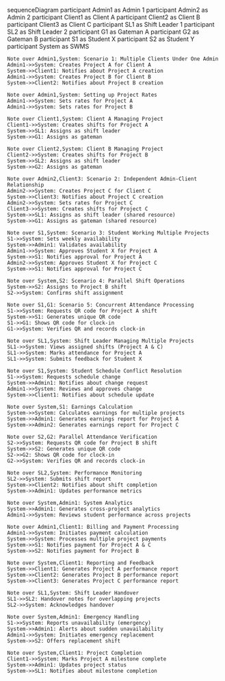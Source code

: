 sequenceDiagram
    participant Admin1 as Admin 1
    participant Admin2 as Admin 2
    participant Client1 as Client A
    participant Client2 as Client B
    participant Client3 as Client C
    participant SL1 as Shift Leader 1
    participant SL2 as Shift Leader 2
    participant G1 as Gateman A
    participant G2 as Gateman B
    participant S1 as Student X
    participant S2 as Student Y
    participant System as SWMS
    
    Note over Admin1,System: Scenario 1: Multiple Clients Under One Admin
    Admin1->>System: Creates Project A for Client A
    System->>Client1: Notifies about Project A creation
    Admin1->>System: Creates Project B for Client B
    System->>Client2: Notifies about Project B creation
    
    Note over Admin1,System: Setting up Project Rates
    Admin1->>System: Sets rates for Project A
    Admin1->>System: Sets rates for Project B
    
    Note over Client1,System: Client A Managing Project
    Client1->>System: Creates shifts for Project A
    System->>SL1: Assigns as shift leader
    System->>G1: Assigns as gateman
    
    Note over Client2,System: Client B Managing Project
    Client2->>System: Creates shifts for Project B
    System->>SL2: Assigns as shift leader
    System->>G2: Assigns as gateman
    
    Note over Admin2,Client3: Scenario 2: Independent Admin-Client Relationship
    Admin2->>System: Creates Project C for Client C
    System->>Client3: Notifies about Project C creation
    Admin2->>System: Sets rates for Project C
    Client3->>System: Creates shifts for Project C
    System->>SL1: Assigns as shift leader (shared resource)
    System->>G1: Assigns as gateman (shared resource)
    
    Note over S1,System: Scenario 3: Student Working Multiple Projects
    S1->>System: Sets weekly availability
    System->>Admin1: Validates availability
    Admin1->>System: Approves Student X for Project A
    System->>S1: Notifies approval for Project A
    Admin2->>System: Approves Student X for Project C
    System->>S1: Notifies approval for Project C
    
    Note over System,S2: Scenario 4: Parallel Shift Operations
    System->>S2: Assigns to Project B shift
    S2->>System: Confirms shift assignment
    
    Note over S1,G1: Scenario 5: Concurrent Attendance Processing
    S1->>System: Requests QR code for Project A shift
    System->>S1: Generates unique QR code
    S1->>G1: Shows QR code for clock-in
    G1->>System: Verifies QR and records clock-in
    
    Note over SL1,System: Shift Leader Managing Multiple Projects
    SL1->>System: Views assigned shifts (Project A & C)
    SL1->>System: Marks attendance for Project A
    SL1->>System: Submits feedback for Student X
    
    Note over S1,System: Student Schedule Conflict Resolution
    S1->>System: Requests schedule change
    System->>Admin1: Notifies about change request
    Admin1->>System: Reviews and approves change
    System->>Client1: Notifies about schedule update
    
    Note over System,S1: Earnings Calculation
    System->>System: Calculates earnings for multiple projects
    System->>Admin1: Generates earnings report for Project A
    System->>Admin2: Generates earnings report for Project C
    
    Note over S2,G2: Parallel Attendance Verification
    S2->>System: Requests QR code for Project B shift
    System->>S2: Generates unique QR code
    S2->>G2: Shows QR code for clock-in
    G2->>System: Verifies QR and records clock-in
    
    Note over SL2,System: Performance Monitoring
    SL2->>System: Submits shift report
    System->>Client2: Notifies about shift completion
    System->>Admin1: Updates performance metrics
    
    Note over System,Admin1: System Analytics
    System->>Admin1: Generates cross-project analytics
    Admin1->>System: Reviews student performance across projects
    
    Note over Admin1,Client1: Billing and Payment Processing
    Admin1->>System: Initiates payment calculation
    System->>System: Processes multiple project payments
    System->>S1: Notifies payment for Project A & C
    System->>S2: Notifies payment for Project B
    
    Note over System,Client1: Reporting and Feedback
    System->>Client1: Generates Project A performance report
    System->>Client2: Generates Project B performance report
    System->>Client3: Generates Project C performance report
    
    Note over SL1,System: Shift Leader Handover
    SL1->>SL2: Handover notes for overlapping projects
    SL2->>System: Acknowledges handover
    
    Note over System,Admin1: Emergency Handling
    S1->>System: Reports unavailability (emergency)
    System->>Admin1: Alerts about sudden unavailability
    Admin1->>System: Initiates emergency replacement
    System->>S2: Offers replacement shift
    
    Note over System,Client1: Project Completion
    Client1->>System: Marks Project A milestone complete
    System->>Admin1: Updates project status
    System->>SL1: Notifies about milestone completion